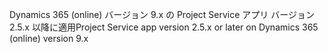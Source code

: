 <span data-ttu-id="4d6a8-101">Dynamics 365 (online) バージョン 9.x の Project Service アプリ バージョン 2.5.x 以降に適用</span><span class="sxs-lookup"><span data-stu-id="4d6a8-101">Project Service app version 2.5.x or later on Dynamics 365 (online) version 9.x</span></span>
